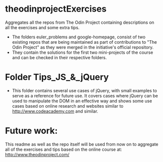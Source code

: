 # theodinprojectExercises
Aggregates all the repos from The Odin Project containing descriptions on all the exercises and some extra tips.

- The folders euler_problems and google-homepage, consist of two existing repos that are being maintained as part of contributions to "The Odin Project" as they were merged in the initiative's official repository.
- They contain the solutions for the first two mini-projects of the course and can be checked in their respective folders.

# Folder Tips_JS_&_jQuery
- This folder contains several use cases of jQuery, with small examples to serve as a reference for future use. It covers cases where jQuery can be used to manipulate the DOM in an effective way and shows some use cases based on online research and websites similar to http://www.codeacademy.com and similar.

# Future work:
This readme as well as the repo itself will be used from now on to aggregate all of the exercises and tips based on the online course at: http://www.theodinproject.com/
